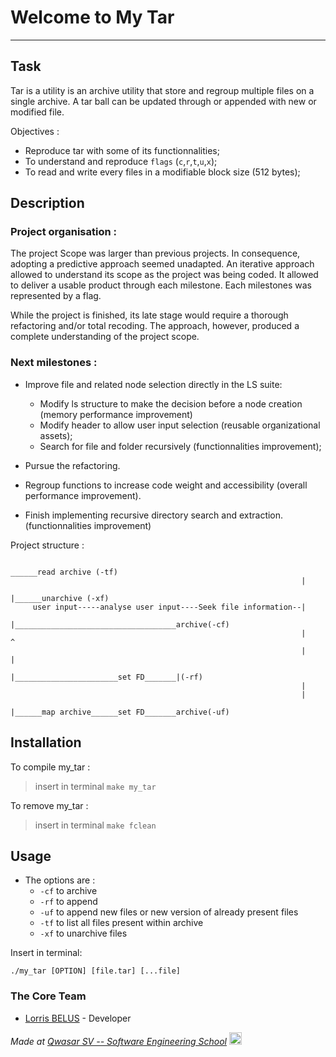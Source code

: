 # Welcome to My Tar
***

## Task

Tar is a utility is an archive utility that store and regroup multiple files on a single archive. A tar ball can be updated through or appended with new or modified file.

Objectives :
- Reproduce tar with some of its functionnalities;
- To understand and reproduce ``flags`` (``c``,``r``,``t``,``u``,``x``);
- To read and write every files in a modifiable block size (512 bytes);

## Description

### Project organisation :
 The project Scope was larger than previous projects. In consequence, adopting a predictive approach seemed unadapted. 
An iterative approach allowed to understand its scope as the project was being coded. It allowed to deliver a usable product through each milestone.
Each milestones was represented by a flag. 

While the project is finished, its late stage would require a thorough refactoring and/or total recoding. 
The approach, however, produced a complete understanding of the project scope.  

### Next milestones : 

- Improve file and related node selection directly in the LS suite:
    * Modify ls structure to make the decision before a node creation (memory performance improvement)
    * Modify header to allow user input selection (reusable organizational assets);
    * Search for file and folder recursively (functionnalities improvement);

- Pursue the refactoring.
- Regroup functions to increase code weight and accessibility (overall performance improvement).
- Finish implementing recursive directory search and extraction.(functionnalities improvement)


Project structure : 

```
                                                                  ______read archive (-tf)
                                                                 |
                                                                 |______unarchive (-xf)
     user input-----analyse user input----Seek file information--|  
                                                                 |____________________________________archive(-cf)
                                                                 |                                    ^
                                                                 |                                    |
                                                                 |_______________________set FD_______|(-rf)
                                                                 |                                   
                                                                 |                                   
                                                                 |______map archive______set FD_______archive(-uf)
```
## Installation

To compile my_tar :
> insert in terminal ``make my_tar``

To remove my_tar :
> insert in terminal ``make fclean``

## Usage

- The options are : 
    * ``-cf`` to archive
    * ``-rf`` to append
    * ``-uf`` to append new files or new version of already present files
    * ``-tf`` to list all files present within archive
    * ``-xf`` to unarchive files

Insert in terminal:
```
./my_tar [OPTION] [file.tar] [...file] 
```

### The Core Team
* [Lorris BELUS](//github.com/Lbelus) - Developer


<span><i>Made at <a href='https://qwasar.io'>Qwasar SV -- Software Engineering School</a></i></span>
<span><img alt="Qwasar SV -- Software Engineering School's Logo" src="https://storage.googleapis.com/qwasar-public/qwasar-logo_50x50.png" width="20px" /></span>
